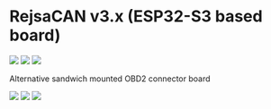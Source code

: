 # RejsaCAN v3.x (ESP32-S3 based board)
  
<img src=https://user-images.githubusercontent.com/32169384/198618565-c62f2870-a397-42fd-8966-4476492857e1.jpg> 
<img src=https://user-images.githubusercontent.com/32169384/198615061-f654371a-f9ef-4fa2-b6b6-4614f3363b25.jpg> 
<img src=https://user-images.githubusercontent.com/32169384/198619672-9e8ac8cd-0c09-4952-b50c-4595206e3b99.jpg>

Alternative sandwich mounted OBD2 connector board
  
<img src=https://user-images.githubusercontent.com/32169384/198616300-52a047a9-5852-4b70-94de-2ec60c5e5b04.jpg> 
<img src=https://user-images.githubusercontent.com/32169384/198613772-995b0b8f-1287-4215-b6c6-f1a3a60b0e48.jpg> 
<img src=https://user-images.githubusercontent.com/32169384/198613783-ac942b3c-65a6-42db-980e-aefbc8119808.jpg>  
  

